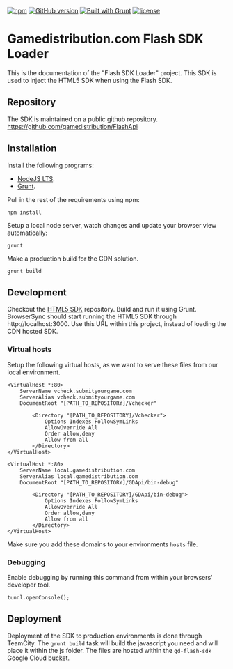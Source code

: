 [![npm](https://img.shields.io/npm/v/npm.svg)](https://nodejs.org/)
[![GitHub version](https://img.shields.io/badge/version-1.0.0-green.svg)](https://github.com/GameDistribution/TUNNL-SDK/)
[![Built with Grunt](https://cdn.gruntjs.com/builtwith.svg)](http://gruntjs.com/)
[![license](https://img.shields.io/github/license/mashape/apistatus.svg)](https://github.com/GameDistribution/TUNNL-SDK/blob/master/LICENSE)


# Gamedistribution.com Flash SDK Loader
This is the documentation of the "Flash SDK Loader" project. This SDK is used to inject the HTML5 SDK when using the Flash SDK.

## Repository
The SDK is maintained on a public github repository.
<a href="https://github.com/gamedistribution/FlashApi" target="_blank">https://github.com/gamedistribution/FlashApi</a>

## Installation
Install the following programs:
* [NodeJS LTS](https://nodejs.org/).
* [Grunt](http://gruntjs.com/).

Pull in the rest of the requirements using npm:
```
npm install
```

Setup a local node server, watch changes and update your browser view automatically:
```
grunt
```

Make a production build for the CDN solution.
```
grunt build
```

## Development
Checkout the <a href="https://github.com/gamedistribution/GD-HTML5" target="_blank">HTML5 SDK</a> repository. Build and run it using Grunt. BrowserSync should start running the HTML5 SDK through http://localhost:3000. Use this URL within this project, instead of loading the CDN hosted SDK.

### Virtual hosts
Setup the following virtual hosts, as we want to serve these files from our local environment.
```
<VirtualHost *:80>
    ServerName vcheck.submityourgame.com
    ServerAlias vcheck.submityourgame.com
    DocumentRoot "[PATH_TO_REPOSITORY]/Vchecker"

        <Directory "[PATH_TO_REPOSITORY]/Vchecker">
            Options Indexes FollowSymLinks
            AllowOverride All
            Order allow,deny
            Allow from all
        </Directory>
</VirtualHost>
```
```
<VirtualHost *:80>
    ServerName local.gamedistribution.com
    ServerAlias local.gamedistribution.com
    DocumentRoot "[PATH_TO_REPOSITORY]/GDApi/bin-debug"

        <Directory "[PATH_TO_REPOSITORY]/GDApi/bin-debug">
            Options Indexes FollowSymLinks
            AllowOverride All
            Order allow,deny
            Allow from all
        </Directory>
</VirtualHost>
```
Make sure you add these domains to your environments `hosts` file.

### Debugging
Enable debugging by running this command from within your browsers' developer tool.
```
tunnl.openConsole();
```

## Deployment
Deployment of the SDK to production environments is done through TeamCity. The `grunt build` task will build the javascript you need and will place it within the js folder. The files are hosted within the `gd-flash-sdk` Google Cloud bucket.
